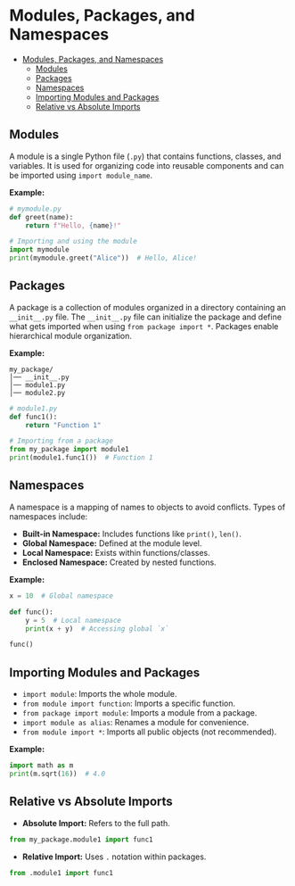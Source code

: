 # Modules, Packages, and Namespaces

- [Modules, Packages, and Namespaces](#modules-packages-and-namespaces)
  - [Modules](#modules)
  - [Packages](#packages)
  - [Namespaces](#namespaces)
  - [Importing Modules and Packages](#importing-modules-and-packages)
  - [Relative vs Absolute Imports](#relative-vs-absolute-imports)

## Modules

A module is a single Python file (`.py`) that contains functions, classes, and variables. It is used for organizing code into reusable components and can be imported using `import module_name`.

**Example:**

```python
# mymodule.py
def greet(name):
    return f"Hello, {name}!"

# Importing and using the module
import mymodule
print(mymodule.greet("Alice"))  # Hello, Alice!
```

## Packages

A package is a collection of modules organized in a directory containing an `__init__.py` file. The `__init__.py` file can initialize the package and define what gets imported when using `from package import *`. Packages enable hierarchical module organization.

**Example:**

```text
my_package/
│── __init__.py
│── module1.py
│── module2.py
```

```python
# module1.py
def func1():
    return "Function 1"

# Importing from a package
from my_package import module1
print(module1.func1())  # Function 1
```

## Namespaces

A namespace is a mapping of names to objects to avoid conflicts. Types of namespaces include:

- **Built-in Namespace:** Includes functions like `print()`, `len()`.
- **Global Namespace:** Defined at the module level.
- **Local Namespace:** Exists within functions/classes.
- **Enclosed Namespace:** Created by nested functions.

**Example:**

```python
x = 10  # Global namespace

def func():
    y = 5  # Local namespace
    print(x + y)  # Accessing global `x`

func()
```

## Importing Modules and Packages

- `import module`: Imports the whole module.
- `from module import function`: Imports a specific function.
- `from package import module`: Imports a module from a package.
- `import module as alias`: Renames a module for convenience.
- `from module import *`: Imports all public objects (not recommended).

**Example:**

```python
import math as m
print(m.sqrt(16))  # 4.0
```

## Relative vs Absolute Imports

- **Absolute Import:** Refers to the full path.

```python
from my_package.module1 import func1
```

- **Relative Import:** Uses `.` notation within packages.

```python
from .module1 import func1
```
